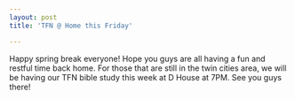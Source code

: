```yaml
---
layout: post
title: 'TFN @ Home this Friday'

---
```


Happy spring break everyone! Hope you guys are all having a fun and restful time back home. For those that are still in the twin cities area, we will be having our TFN bible study this week at D House at 7PM. See you guys there!
